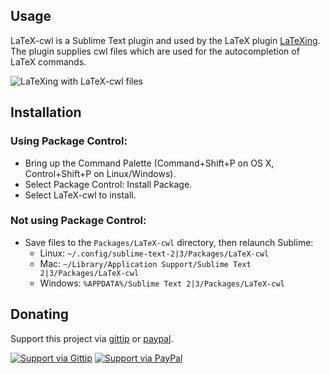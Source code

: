 Usage
-----

LaTeX-cwl is a Sublime Text plugin and used by the LaTeX plugin [LaTeXing](http://www.latexing.com). The plugin supplies cwl files which are used for the autocompletion of LaTeX commands.

![LaTeXing with LaTeX-cwl files](http://www.latexing.com/files/latexing.com/images/screenshots/autocomplete_1.jpg)

Installation
------------

### Using Package Control:

* Bring up the Command Palette (Command+Shift+P on OS X, Control+Shift+P on Linux/Windows).
* Select Package Control: Install Package.
* Select LaTeX-cwl to install.

### Not using Package Control:

* Save files to the `Packages/LaTeX-cwl` directory, then relaunch Sublime:
  * Linux: `~/.config/sublime-text-2|3/Packages/LaTeX-cwl`
  * Mac: `~/Library/Application Support/Sublime Text 2|3/Packages/LaTeX-cwl`
  * Windows: `%APPDATA%/Sublime Text 2|3/Packages/LaTeX-cwl`


## Donating

Support this project via [gittip][] or [paypal][].

[![Support via Gittip](https://rawgithub.com/csch0/Donation-Badges/master/gittip.jpeg)][gittip] [![Support via PayPal](https://rawgithub.com/csch0/Donation-Badges/master/paypal.jpeg)][paypal]

[gittip]: https://www.gittip.com/csch0
[paypal]: https://www.paypal.com/cgi-bin/webscr?cmd=_s-xclick&hosted_button_id=ZWZCJPFSZNXEW
